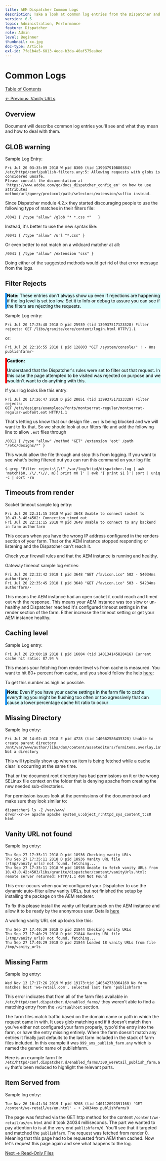 ```yaml
---
title: AEM Dispatcher Common Logs
description: Take a look at common log entries from the Dispatcher and learning what they mean and how to address them.
version: 6.5
topic: Administration, Performance
feature: Dispatcher
role: Admin
level: Beginner
thumbnail: xx.jpg
doc-type: Article
exl-id: 7fe1b4a5-6813-4ece-b3da-40af575ea0ed
---
```

# Common Logs

[Table of Contents](./overview.md)

[<- Previous: Vanity URLs](./disp-vanity-url.md)

## Overview

Document will describe common log entries you'll see and what they mean and how to deal with them.

## GLOB warning

Sample Log Entry:

```
Fri Jul 20 03:35:09 2018 W pid 8300 (tid 139937910880384) /etc/httpd/conf/publish-filters.any:5: Allowing requests with globs is considered unsafe.
Please consult the documentation at 'https://www.adobe.com/go/docs_dispatcher_config_en' on how to use attributes 
method/url/query/protocol/path/selectors/extension/suffix instead.
```

Since Dispatcher module 4.2.x they started discouraging people to use the following type of matches in their filters file:

```
/0041 { /type "allow" /glob "* *.css *"   }
```

Instead, it's better to use the new syntax like:

```
/0041 { /type "allow" /url "*.css" }
```

Or even better to not match on a wildcard matcher at all:

```
/0041 { /type "allow" /extension "css" }
```

Doing either of the suggested methods would get rid of that error message from the logs.

## Filter Rejects


<div style="color: #000;border-left: 6px solid #2196F3;background-color:#ddffff;"><b>Note:</b>
These entries don't always show up even if rejections are happening if the log level is set too low. Set it to Info or debug to assure you can see if the filters are rejecting the requests.
</div>

Sample Log entry:

```
Fri Jul 20 17:25:48 2018 D pid 25939 (tid 139937517123328) Filter rejects: GET /libs/granite/core/content/login.html HTTP/1.1
```

or:

```
Fri Jul 20 22:16:55 2018 I pid 128803 "GET /system/console/" ! - 8ms publishfarm/-
```

<div style="color: #000;border-left: 6px solid red;background-color:#ddffff;"><b>Caution:</b>

Understand that the Dispatcher's rules were set to filter out that request. In this case the page attempted to be visited was rejected on purpose and we wouldn't want to do anything with this.
</div>

If your log looks like this entry:

```
Fri Jul 20 17:26:47 2018 D pid 20051 (tid 139937517123328) Filter rejects: 
GET /etc/designs/exampleco/fonts/montserrat-regular/montserrat-regular-webfont.eot HTTP/1.1
```

That's letting us know that our design file `.eot` is being blocked and we will want to fix that.
So we should look at our filters file and add the following line to allow `.eot` files through

```
/0011 { /type "allow" /method "GET" /extension 'eot' /path "/etc/designs/*" }
```

This would allow the file through and stop this from logging.
If you want to see what's being filtered out you can run this command on your log file:

```
$ grep "Filter rejects\|\!" /var/log/httpd/dispatcher.log | awk 'match($0, /\/.*\//, m){ print m0 }' | awk '{ print $1 }'| sort | uniq -c | sort -rn
```

## Timeouts from render

Socket timeout sample log entry:

```
Fri Jul 20 22:31:15 2018 W pid 3648 Unable to connect socket to 10.43.3.40:4502: Connection timed out 
Fri Jul 20 22:31:15 2018 W pid 3648 Unable to connect to any backend in farm authorfarm
```

This occurs when you have the wrong IP address configured in the renders section of your farm. That or the AEM instance stopped responding or listening and the Dispatcher can't reach it.

Check your firewall rules and that the AEM instance is running and healthy.

Gateway timeout sample log entries:

```
Fri Jul 20 22:32:42 2018 I pid 3648 "GET /favicon.ico" 502 - 54034ms authorfarm/- 
Fri Jul 20 22:35:45 2018 I pid 3648 "GET /favicon.ico" 503 - 54234ms authorfarm/-
```

This means the AEM instance had an open socket it could reach and timed out with the response. This means your AEM instance was too slow or un-healthy and Dispatcher reached it's configured timeout settings in the render section of the farm. Either increase the timeout setting or get your AEM instance healthy.

## Caching level

Sample Log entry:

```
Fri Jul 20 23:00:19 2018 I pid 16004 (tid 140134145820416) Current cache hit ratio: 87.94 %
```

This means your fetching from render level vs from cache is measured. You want to hit 80+ percent from cache, and you should follow the help [here](https://experienceleague.adobe.com/docs/experience-cloud-kcs/kbarticles/KA-17458.html%3Flang%3Den):

To get this number as high as possible.

<div style="color: #000;border-left: 6px solid #2196F3;background-color:#ddffff;"><b>Note:</b>
Even if you have your cache settings in the farm file to cache everything you might be flushing too often or too agressively that can cause a lower percentage cache hit ratio to occur
</div>

## Missing Directory

Sample log entry:

```
Fri Jul 20 14:02:43 2018 E pid 4728 (tid 140662586435328) Unable to create parent directory /mnt/var/www/author/libs/dam/content/asseteditors/formitems.overlay.infinity.json/application: Not a directory
```

This will typically show up when an item is being fetched while a cache clear is occurring at the same time.

That or the document root directory has bad permissions on it or the wrong SELinux file context on the folder that is denying apache from creating the new needed sub-directories.

For permission issues look at the permissions of the documentroot and make sure they look similar to:

```
dispatcher$ ls -Z /var/www/
drwxr-xr-x+ apache apache system_u:object_r:httpd_sys_content_t:s0 html
```

## Vanity URL not found

Sample log entry:

```
Thu Sep 27 17:35:11 2018 D pid 18936 Checking vanity URLs 
Thu Sep 27 17:35:11 2018 D pid 18936 Vanity URL file (/tmp/vanity_urls) not found, fetching... 
Thu Sep 27 17:35:11 2018 W pid 18936 Unable to fetch vanity URLs from 10.43.0.42:4503/libs/granite/dispatcher/content/vanityUrls.html: remote server returned: HTTP/1.1 404 Not Found
```

This error occurs when you've configured your Dispatcher to use the dynamic auto-filter allow vanity URLs, but not finished the setup by installing the package on the AEM renderer.

To fix this please install the vanity url feature pack on the AEM instance and allow it to be ready by the anonymous user. Details [here](https://experienceleague.adobe.com/docs/experience-cloud-kcs/kbarticles/KA-17463.html%3Flang%3Den)

A working vanity URL set up looks like this:

```
Thu Sep 27 17:40:29 2018 D pid 21844 Checking vanity URLs 
Thu Sep 27 17:40:29 2018 D pid 21844 Vanity URL file (/tmp/vanity_urls) not found, fetching... 
Thu Sep 27 17:40:29 2018 D pid 21844 Loaded 18 vanity URLs from file /tmp/vanity_urls
```

## Missing Farm

Sample log entry:

```
Wed Nov 13 17:17:26 2019 W pid 19173:tid 140542738364160 No farm matches host 'we-retail.com', selected last farm 'publishfarm'
```

This error indicates that from all of the farm files available in `/etc/httpd/conf.dispatcher.d/enabled_farms/` they weren't able to find a matching entry from the `/virtualhost` section.

The farm files match traffic based on the domain name or path in which the request came in with. It uses glob matching and if it doesn't match then you've either not configured your farm properly, typo'd the entry into the farm, or have the entry missing entirely. When the farm doesn't match any entries it finally just defaults to the last farm included in the stack of farm files included. In this example it was `999_ams_publish_farm.any` which is named the generic name of publishfarm.

Here is an example farm file `/etc/httpd/conf.dispatcher.d/enabled_farms/300_weretail_publish_farm.any` that's been reduced to highlight the relevant parts.

## Item Served from

Sample log entry:

```
Tue Nov 26 16:41:34 2019 I pid 9208 (tid 140112092391168) "GET /content/we-retail/us/en.html" - + 24034ms publishfarm/0
```

The page was fetched via the GET http method for the content `/content/we-retail/us/en.html` and it took 24034 milliseconds. The part we wanted to pay attention to is at the very end `publishfarm/0`. You'll see that it targeted and matched the `publishfarm`. The request was fetched from render 0. Meaning that this page had to be requested from AEM then cached. Now let's request this page again and see what happens to the log.

[Next -> Read-Only Files](./immutable-files.md)
